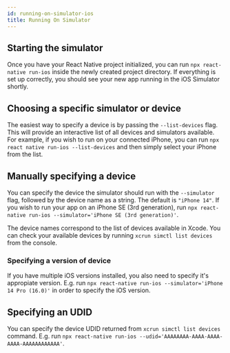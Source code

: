 ```yaml
---
id: running-on-simulator-ios
title: Running On Simulator
---
```


## Starting the simulator

Once you have your React Native project initialized, you can run `npx react-native run-ios` inside the newly created project directory. If everything is set up correctly, you should see your new app running in the iOS Simulator shortly.

## Choosing a specific simulator or device

The easiest way to specify a device is by passing the `--list-devices` flag. This will provide an interactive list of all devices and simulators available. For example, if you wish to run on your connected iPhone, you can run `npx react native run-ios --list-devices` and then simply select your iPhone from the list.

## Manually specifying a device

You can specify the device the simulator should run with the `--simulator` flag, followed by the device name as a string. The default is `"iPhone 14"`. If you wish to run your app on an iPhone SE (3rd generation), run `npx react-native run-ios --simulator='iPhone SE (3rd generation)'`.

The device names correspond to the list of devices available in Xcode. You can check your available devices by running `xcrun simctl list devices` from the console.

### Specifying a version of device

If you have multiple iOS versions installed, you also need to specify it's appropiate version. E.g. run `npx react-native run-ios --simulator='iPhone 14 Pro (16.0)'` in order to specify the iOS version.

## Specifying an UDID

You can specify the device UDID returned from `xcrun simctl list devices` command. E.g. run `npx react-native run-ios --udid='AAAAAAAA-AAAA-AAAA-AAAA-AAAAAAAAAAAA'`.
